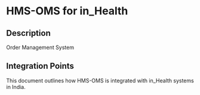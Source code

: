 # HMS-OMS for in_Health

## Description

Order Management System

## Integration Points

This document outlines how HMS-OMS is integrated with in_Health systems in India.

